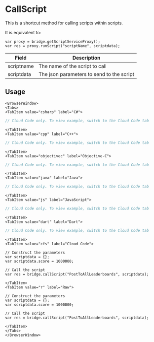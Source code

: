 # CallScript

This is a shortcut method for calling scripts within scripts.

It is equivalent to:

```
var proxy = bridge.getScriptServiceProxy();
var res = proxy.runScript("scriptName", scriptdata);
```

Field | Description
-------------- | -----------
scriptname | The name of the script to call
scriptdata | The json parameters to send to the script

## Usage

```mdx-code-block
<BrowserWindow>
<Tabs>
<TabItem value="csharp" label="C#">
```

```csharp
// Cloud Code only. To view example, switch to the Cloud Code tab
```

```mdx-code-block
</TabItem>
<TabItem value="cpp" label="C++">
```

```cpp
// Cloud Code only. To view example, switch to the Cloud Code tab
```

```mdx-code-block
</TabItem>
<TabItem value="objectivec" label="Objective-C">
```

```objectivec
// Cloud Code only. To view example, switch to the Cloud Code tab
```

```mdx-code-block
</TabItem>
<TabItem value="java" label="Java">
```

```java
// Cloud Code only. To view example, switch to the Cloud Code tab
```

```mdx-code-block
</TabItem>
<TabItem value="js" label="JavaScript">
```

```javascript
// Cloud Code only. To view example, switch to the Cloud Code tab
```

```mdx-code-block
</TabItem>
<TabItem value="dart" label="Dart">
```

```dart
// Cloud Code only. To view example, switch to the Cloud Code tab
```

```mdx-code-block
</TabItem>
<TabItem value="cfs" label="Cloud Code">
```

```cfscript
// Construct the parameters
var scriptdata = {};
var scriptdata.score = 1000000;

// Call the script
var res = bridge.callScript("PostToAllLeaderboards", scriptdata);
```

```mdx-code-block
</TabItem>
<TabItem value="r" label="Raw">
```

```cfscript
// Construct the parameters
var scriptdata = {};
var scriptdata.score = 1000000;

// Call the script
var res = bridge.callScript("PostToAllLeaderboards", scriptdata);
```

```mdx-code-block
</TabItem>
</Tabs>
</BrowserWindow>
```

